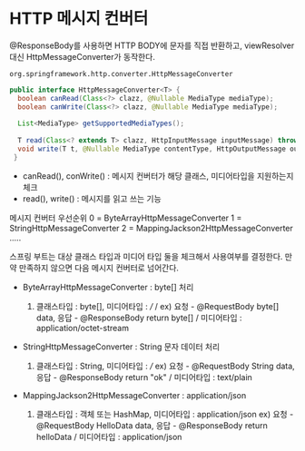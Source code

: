 # HTTP 메시지 컨버터

@ResponseBody를 사용하면 HTTP BODY에 문자를 직접 반환하고, viewResolver 대신 HttpMessageConverter가 동작한다.

```
org.springframework.http.converter.HttpMessageConverter
```

```java
public interface HttpMessageConverter<T> {
  boolean canRead(Class<?> clazz, @Nullable MediaType mediaType);
  boolean canWrite(Class<?> clazz, @Nullable MediaType mediaType);
  
  List<MediaType> getSupportedMediaTypes();
  
  T read(Class<? extends T> clazz, HttpInputMessage inputMessage) throws IOException, HttpMessageNotReadableException;
  void write(T t, @Nullable MediaType contentType, HttpOutputMessage outputMessage) throws IOException, HttpMessageNotWritableException;
 }
```

- canRead(), conWrite() : 메시지 컨버터가 해당 클래스, 미디어타입을 지원하는지 체크
- read(), write() : 메시지를 읽고 쓰는 기능

메시지 컨버터 우선순위
0 = ByteArrayHttpMessageConverter
1 = StringHttpMessageConverter
2 = MappingJackson2HttpMessageConverter
.....

스프링 부트는 대상 클래스 타입과 미디어 타입 둘을 체크해서 사용여부를 결정한다. 만약 만족하지 않으면 다음 메시지 컨버터로 넘어간다.

- ByteArrayHttpMessageConverter : byte[] 처리
  1. 클래스타입 : byte[], 미디어타입 : */* /
  ex) 요청 - @RequestBody byte[] data, 응답 - @ResponseBody return byte[] / 미디어타입 : application/octet-stream

- StringHttpMessageConverter : String 문자 데이터 처리
  1. 클래스타입 : String, 미디어타입 : */*
  ex) 요청 - @RequestBody String data, 응답 - @ResponseBody return "ok" / 미디어타입 : text/plain

- MappingJackson2HttpMessageConverter : application/json
  1. 클래스타입 : 객체 또는 HashMap, 미디어타입 : application/json
  ex) 요청 - @RequestBody HelloData data, 응답 - @ResponseBody return helloData / 미디어타입 : application/json
